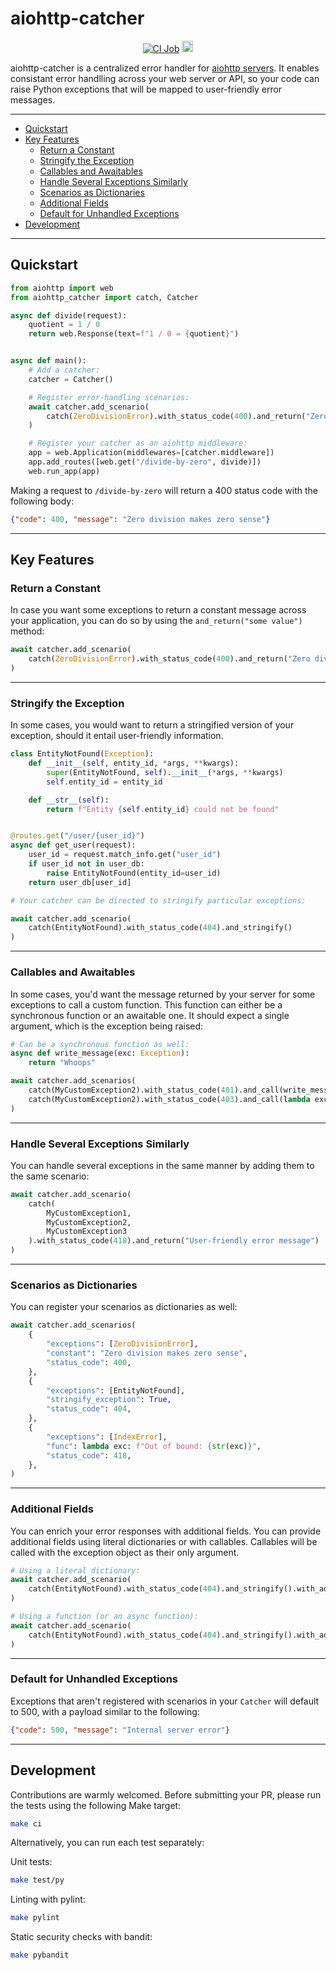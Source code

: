 # aiohttp-catcher


<div align="center">
    <a href="https://github.com/yuvalherziger/aiohttp-catcher/actions?query=workflow%3ACI"><img alt="CI Job" src="https://github.com/yuvalherziger/aiohttp-catcher/workflows/CI/badge.svg"></a>
    <a href="https://pypi.org/project/aiohttp-catcher"><img src="https://badge.fury.io/py/aiohttp-catcher.svg" alt="PyPI version" height="18"></a>
</div>

aiohttp-catcher is a centralized error handler for [aiohttp servers](https://docs.aiohttp.org/en/stable/web.html).
It enables consistant error handlling across your web server or API, so your code can raise Python exceptions that
will be mapped to user-friendly error messages.

***

- [Quickstart](#quickstart)
- [Key Features](#key-features)
  * [Return a Constant](#return-a-constant)
  * [Stringify the Exception](#stringify-the-exception)
  * [Callables and Awaitables](#callables-and-awaitables)
  * [Handle Several Exceptions Similarly](#handle-several-exceptions-similarly)
  * [Scenarios as Dictionaries](#scenarios-as-dictionaries)
  * [Additional Fields](#additional-fields)
  * [Default for Unhandled Exceptions](#default-for-unhandled-exceptions)
- [Development](#development)

***

## Quickstart

```python
from aiohttp import web
from aiohttp_catcher import catch, Catcher

async def divide(request):
    quotient = 1 / 0
    return web.Response(text=f"1 / 0 = {quotient}")


async def main():
    # Add a catcher:
    catcher = Catcher()

    # Register error-handling scenarios:
    await catcher.add_scenario(
        catch(ZeroDivisionError).with_status_code(400).and_return("Zero division makes zero sense")
    )

    # Register your catcher as an aiohttp middleware:
    app = web.Application(middlewares=[catcher.middleware])
    app.add_routes([web.get("/divide-by-zero", divide)])
    web.run_app(app)
```

Making a request to `/divide-by-zero` will return a 400 status code with the following body:
```json
{"code": 400, "message": "Zero division makes zero sense"}
```

***

## Key Features

### Return a Constant

In case you want some exceptions to return a constant message across your application, you can do
so by using the `and_return("some value")` method:

```python
await catcher.add_scenario(
    catch(ZeroDivisionError).with_status_code(400).and_return("Zero division makes zero sense")
)
```

***

### Stringify the Exception

In some cases, you would want to return a stringified version of your exception, should it entail
user-friendly information.

```python
class EntityNotFound(Exception):
    def __init__(self, entity_id, *args, **kwargs):
        super(EntityNotFound, self).__init__(*args, **kwargs)
        self.entity_id = entity_id

    def __str__(self):
        return f"Entity {self.entity_id} could not be found"


@routes.get("/user/{user_id}")
async def get_user(request):
    user_id = request.match_info.get("user_id")
    if user_id not in user_db:
        raise EntityNotFound(entity_id=user_id)
    return user_db[user_id]

# Your catcher can be directed to stringify particular exceptions:

await catcher.add_scenario(
    catch(EntityNotFound).with_status_code(404).and_stringify()
)
```

***

### Callables and Awaitables

In some cases, you'd want the message returned by your server for some exceptions to call a custom
function.  This function can either be a synchronous function or an awaitable one.  It should expect
a single argument, which is the exception being raised:

```python
# Can be a synchronous function as well:
async def write_message(exc: Exception):
    return "Whoops"

await catcher.add_scenarios(
    catch(MyCustomException2).with_status_code(401).and_call(write_message),
    catch(MyCustomException2).with_status_code(403).and_call(lambda exc: str(exc))
)

```

***

### Handle Several Exceptions Similarly

You can handle several exceptions in the same manner by adding them to the same scenario:

```python
await catcher.add_scenario(
    catch(
        MyCustomException1,
        MyCustomException2,
        MyCustomException3
    ).with_status_code(418).and_return("User-friendly error message")
)
```

***

### Scenarios as Dictionaries

You can register your scenarios as dictionaries as well:

```python
await catcher.add_scenarios(
    {
        "exceptions": [ZeroDivisionError],
        "constant": "Zero division makes zero sense",
        "status_code": 400,
    },
    {
        "exceptions": [EntityNotFound],
        "stringify_exception": True,
        "status_code": 404,
    },
    {
        "exceptions": [IndexError],
        "func": lambda exc: f"Out of bound: {str(exc)}",
        "status_code": 418,
    },
)
```

***

### Additional Fields

You can enrich your error responses with additional fields. You can provide additional fields using
literal dictionaries or with callables.  Callables will be called with the exception object as their
only argument.


```python
# Using a literal dictionary:
await catcher.add_scenario(
    catch(EntityNotFound).with_status_code(404).and_stringify().with_additional_fields({"error_code": "ENTITY_NOT_FOUND"})
)

# Using a function (or an async function):
await catcher.add_scenario(
    catch(EntityNotFound).with_status_code(404).and_stringify().with_additional_fields(lambda e: {"error_code": e.error_code})
)
```

***

### Default for Unhandled Exceptions

Exceptions that aren't registered with scenarios in your `Catcher` will default to 500, with a payload similar to
the following:

```json
{"code": 500, "message": "Internal server error"}
```

***

## Development

Contributions are warmly welcomed.  Before submitting your PR, please run the tests using the following Make target:

```bash
make ci
```

Alternatively, you can run each test separately:

Unit tests:

```bash
make test/py
```

Linting with pylint:

```bash
make pylint
```

Static security checks with bandit:

```bash
make pybandit
```
